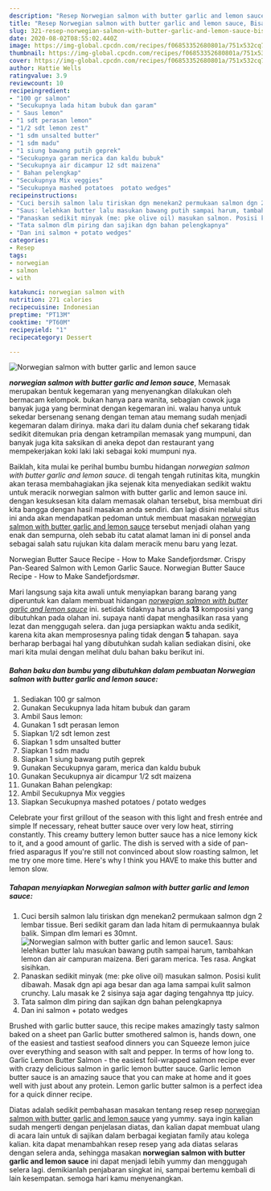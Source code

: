 ```yaml
---
description: "Resep Norwegian salmon with butter garlic and lemon sauce, Bisa Manjain Lidah"
title: "Resep Norwegian salmon with butter garlic and lemon sauce, Bisa Manjain Lidah"
slug: 321-resep-norwegian-salmon-with-butter-garlic-and-lemon-sauce-bisa-manjain-lidah
date: 2020-08-02T08:55:02.440Z
image: https://img-global.cpcdn.com/recipes/f06853352680801a/751x532cq70/norwegian-salmon-with-butter-garlic-and-lemon-sauce-foto-resep-utama.jpg
thumbnail: https://img-global.cpcdn.com/recipes/f06853352680801a/751x532cq70/norwegian-salmon-with-butter-garlic-and-lemon-sauce-foto-resep-utama.jpg
cover: https://img-global.cpcdn.com/recipes/f06853352680801a/751x532cq70/norwegian-salmon-with-butter-garlic-and-lemon-sauce-foto-resep-utama.jpg
author: Hattie Wells
ratingvalue: 3.9
reviewcount: 10
recipeingredient:
- "100 gr salmon"
- "Secukupnya lada hitam bubuk dan garam"
- " Saus lemon"
- "1 sdt perasan lemon"
- "1/2 sdt lemon zest"
- "1 sdm unsalted butter"
- "1 sdm madu"
- "1 siung bawang putih geprek"
- "Secukupnya garam merica dan kaldu bubuk"
- "Secukupnya air dicampur 12 sdt maizena"
- " Bahan pelengkap"
- "Secukupnya Mix veggies"
- "Secukupnya mashed potatoes  potato wedges"
recipeinstructions:
- "Cuci bersih salmon lalu tiriskan dgn menekan2 permukaan salmon dgn 2 lembar tissue. Beri sedikit garam dan lada hitam di permukaannya bulak balik. Simpan dlm lemari es 30mnt."
- "Saus: lelehkan butter lalu masukan bawang putih sampai harum, tambahkan lemon dan air campuran maizena. Beri garam merica. Tes rasa. Angkat sisihkan."
- "Panaskan sedikit minyak (me: pke olive oil) masukan salmon. Posisi kulit dibawah. Masak dgn api aga besar dan aga lama sampai kulit salmon crunchy. Lalu masak ke 2 sisinya saja agar daging tengahnya ttp juicy."
- "Tata salmon dlm piring dan sajikan dgn bahan pelengkapnya"
- "Dan ini salmon + potato wedges"
categories:
- Resep
tags:
- norwegian
- salmon
- with

katakunci: norwegian salmon with 
nutrition: 271 calories
recipecuisine: Indonesian
preptime: "PT13M"
cooktime: "PT60M"
recipeyield: "1"
recipecategory: Dessert

---
```



![Norwegian salmon with butter garlic and lemon sauce](https://img-global.cpcdn.com/recipes/f06853352680801a/751x532cq70/norwegian-salmon-with-butter-garlic-and-lemon-sauce-foto-resep-utama.jpg)

<b><i>norwegian salmon with butter garlic and lemon sauce</i></b>, Memasak merupakan bentuk kegemaran yang menyenangkan dilakukan oleh bermacam kelompok. bukan hanya para wanita, sebagian cowok juga banyak juga yang berminat dengan kegemaran ini. walau hanya untuk sekedar bersenang senang dengan teman atau memang sudah menjadi kegemaran dalam dirinya. maka dari itu dalam dunia chef sekarang tidak sedikit ditemukan pria dengan ketrampilan memasak yang mumpuni, dan banyak juga kita saksikan di aneka depot dan restaurant yang mempekerjakan koki laki laki sebagai koki mumpuni nya.

Baiklah, kita mulai ke perihal bumbu bumbu hidangan <i>norwegian salmon with butter garlic and lemon sauce</i>. di tengah tengah rutinitas kita, mungkin akan terasa membahagiakan jika sejenak kita menyediakan sedikit waktu untuk meracik norwegian salmon with butter garlic and lemon sauce ini. dengan kesuksesan kita dalam memasak olahan tersebut, bisa membuat diri kita bangga dengan hasil masakan anda sendiri. dan lagi disini melalui situs ini anda akan mendapatkan pedoman untuk membuat masakan <u>norwegian salmon with butter garlic and lemon sauce</u> tersebut menjadi olahan yang enak dan sempurna, oleh sebab itu catat alamat laman ini di ponsel anda sebagai salah satu rujukan kita dalam meracik menu baru yang lezat.

Norwegian Butter Sauce Recipe - How to Make Sandefjordsmør. Crispy Pan-Seared Salmon with Lemon Garlic Sauce. Norwegian Butter Sauce Recipe - How to Make Sandefjordsmør.


Mari langsung saja kita awali untuk menyiapkan barang barang yang diperuntuk kan dalam membuat hidangan <u><i>norwegian salmon with butter garlic and lemon sauce</i></u> ini. setidak tidaknya harus ada <b>13</b> komposisi yang dibutuhkan pada olahan ini. supaya nanti dapat menghasilkan rasa yang lezat dan menggugah selera. dan juga persiapkan waktu anda sedikit, karena kita akan memprosesnya paling tidak dengan <b>5</b> tahapan. saya berharap berbagai hal yang dibutuhkan sudah kalian sediakan disini, oke mari kita mulai dengan melihat dulu bahan baku berikut ini.

<!--inarticleads1-->

##### Bahan baku dan bumbu yang dibutuhkan dalam pembuatan Norwegian salmon with butter garlic and lemon sauce:

1. Sediakan 100 gr salmon
1. Gunakan Secukupnya lada hitam bubuk dan garam
1. Ambil  Saus lemon:
1. Gunakan 1 sdt perasan lemon
1. Siapkan 1/2 sdt lemon zest
1. Siapkan 1 sdm unsalted butter
1. Siapkan 1 sdm madu
1. Siapkan 1 siung bawang putih geprek
1. Gunakan Secukupnya garam, merica dan kaldu bubuk
1. Gunakan Secukupnya air dicampur 1/2 sdt maizena
1. Gunakan  Bahan pelengkap:
1. Ambil Secukupnya Mix veggies
1. Siapkan Secukupnya mashed potatoes / potato wedges


Celebrate your first grillout of the season with this light and fresh entrée and simple If necessary, reheat butter sauce over very low heat, stirring constantly. This creamy buttery lemon butter sauce has a nice lemony kick to it, and a good amount of garlic. The dish is served with a side of pan-fried asparagus If you&#39;re still not convinced about slow roasting salmon, let me try one more time. Here&#39;s why I think you HAVE to make this butter and lemon slow. 

<!--inarticleads2-->

##### Tahapan menyiapkan Norwegian salmon with butter garlic and lemon sauce:

1. Cuci bersih salmon lalu tiriskan dgn menekan2 permukaan salmon dgn 2 lembar tissue. Beri sedikit garam dan lada hitam di permukaannya bulak balik. Simpan dlm lemari es 30mnt.
<img src="//assets-global.cpcdn.com/assets/icons/button_play-2c75c40dde080a61004c1f40b05d8f140eaff45d7e9e6481dc71c63d2e7c4909.png" alt="Norwegian salmon with butter garlic and lemon sauce">1. Saus: lelehkan butter lalu masukan bawang putih sampai harum, tambahkan lemon dan air campuran maizena. Beri garam merica. Tes rasa. Angkat sisihkan.
1. Panaskan sedikit minyak (me: pke olive oil) masukan salmon. Posisi kulit dibawah. Masak dgn api aga besar dan aga lama sampai kulit salmon crunchy. Lalu masak ke 2 sisinya saja agar daging tengahnya ttp juicy.
1. Tata salmon dlm piring dan sajikan dgn bahan pelengkapnya
1. Dan ini salmon + potato wedges


Brushed with garlic butter sauce, this recipe makes amazingly tasty salmon baked on a sheet pan Garlic butter smothered salmon is, hands down, one of the easiest and tastiest seafood dinners you can Squeeze lemon juice over everything and season with salt and pepper. In terms of how long to. Garlic Lemon Butter Salmon - the easiest foil-wrapped salmon recipe ever with crazy delicious salmon in garlic lemon butter sauce. Garlic lemon butter sauce is an amazing sauce that you can make at home and it goes well with just about any protein. Lemon garlic butter salmon is a perfect idea for a quick dinner recipe. 

Diatas adalah sedikit pembahasan masakan tentang resep resep <u>norwegian salmon with butter garlic and lemon sauce</u> yang yummy. saya ingin kalian sudah mengerti dengan penjelasan diatas, dan kalian dapat membuat ulang di acara lain untuk di sajikan dalam berbagai kegiatan family atau kolega kalian. kita dapat menambahkan resep resep yang ada diatas selaras dengan selera anda, sehingga masakan <b>norwegian salmon with butter garlic and lemon sauce</b> ini dapat menjadi lebih yummy dan menggugah selera lagi. demikianlah penjabaran singkat ini, sampai bertemu kembali di lain kesempatan. semoga hari kamu menyenangkan.

